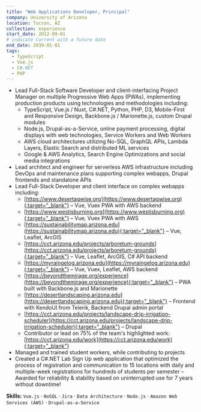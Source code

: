 ```yaml
---
title: "Web Applications Developer, Principal"
company: University of Arizona
location: Tucson, AZ
collection: experience
start_date: 2012-09-01
# indicate Current with a future date
end_date: 2039-01-01
tags:
  - TypeScript
  - Vue.js
  - C#.NET
  - PHP
--- 
```


* Lead Full-Stack Software Developer and client-interfacing Project Manager on multiple Progressive Web Apps (PWAs),  implementing production products using technologies and methodologies including:
  - TypeScript, Vue.js / Nuxt, C#.NET, Python, PHP, D3, Mobile-First and Responsive Design, Backbone.js / Marionette.js, custom Drupal modules
  - Node.js, Drupal-as-a-Service, online payment processing, digital displays with web technologies, Service Workers and Web Workers
  - AWS cloud architectures utilizing No-SQL, GraphQL APIs, Lambda Layers, Elastic Search and distributed ML services
  - Google & AWS Analytics, Search Engine Optimizations and social media integrations
* Lead architect and engineer for serverless AWS infrastructure including DevOps and maintenance plans supporting complex webapps, Drupal frontends and standalone APIs
* Lead Full-Stack Developer and client interface on complex webapps including:
  <!-- connect these to portfolio items, plz! or, at least links with ext target {:target="_blank"} -->
  - [https://www.desertagwise.org](https://www.desertagwise.org){:target="_blank"} – Vue, Vuex PWA with AWS backend
  - [https://www.westisburning.org](https://www.westisburning.org){:target="_blank"} – Vue, Vuex PWA with AWS
  - [https://sustainabilitymap.arizona.edu](https://sustainabilitymap.arizona.edu){:target="_blank"} – Vue, Leaflet, ArcGIS
  - [https://cct.arizona.edu/projects/arboretum-grounds](https://cct.arizona.edu/projects/arboretum-grounds){:target="_blank"} – Vue, Leaflet, ArcGIS, C# API backend
  - [https://myraingelog.arizona.edu](https://myraingelog.arizona.edu){:target="_blank"} – Vue, Vuex, Leaflet, AWS backend
  - [https://beyondthemirage.org/experience](https://beyondthemirage.org/experience){:target="_blank"} – PWA built with Backbone.js and Marionette
  - [https://desertlandscaping.arizona.edu](https://desertlandscaping.arizona.edu){:target="_blank"} – Frontend with KendoUI from Telerik, Backend Drupal admin portal
  - [https://cct.arizona.edu/projects/landscape-drip-irrigation-scheduler](https://cct.arizona.edu/projects/landscape-drip-irrigation-scheduler){:target="_blank"} – Drupal
  - Contributor or lead on 75% of the team's highlighted work: [https://cct.arizona.edu/work](https://cct.arizona.edu/work){:target="_blank"}
* Managed and trained student workers, while contributing to projects
* Created a C#.NET Lab Sign Up web application that optimized the process of registration and communication to 15 locations with daily and multiple-week registrations for hundreds of students per semester – Awarded for reliability & stability based on uninterrupted use for 7 years without downtime!

__Skills:__ `Vue.js` · `NoSQL` · `Jira` · `Data Architecture` · `Node.js` · `Amazon Web Services (AWS)` · `Drupal-as-a-Service`
